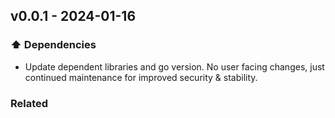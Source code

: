 ## v0.0.1 - 2024-01-16

### ⬆️ Dependencies

- Update dependent libraries and go version. No user facing changes, just continued maintenance for improved security & stability.

### Related

